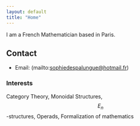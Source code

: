 ```yaml
---
layout: default
title: "Home"
---
```


I am a French Mathematician based in Paris.

## Contact

* Email: (mailto:sophiedespalungue@hotmail.fr)

### Interests

Category Theory, Monoidal Structures, $$E_n$$-structures, Operads, Formalization of mathematics
